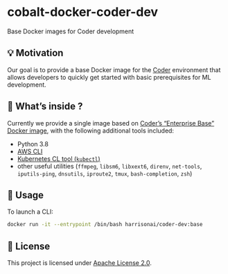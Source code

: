 # cobalt-docker-coder-dev

Base Docker images for Coder development

## 💡 Motivation
Our goal is to provide a base Docker image for the [Coder](https://coder.com/) environment that allows developers to quickly get started with basic prerequisites for ML development.

## 🔧 What’s inside ?

Currently we provide a single image based on [Coder’s “Enterprise Base” Docker image](https://hub.docker.com/r/codercom/enterprise-base), with the following additional tools included:

* Python 3.8
* [AWS CLI](https://aws.amazon.com/cli/)
* [Kubernetes CL tool (`kubectl`)](https://kubernetes.io/docs/reference/kubectl/)
* other useful utilities (`ffmpeg`, `libsm6`, `libxext6`, `direnv`, `net-tools`, `iputils-ping`, `dnsutils`, `iproute2`, `tmux`, `bash-completion`, `zsh`)

## 🚀 Usage

To launch a CLI:

```bash
docker run -it --entrypoint /bin/bash harrisonai/coder-dev:base
```

## 📖 License
This project is licensed under [Apache License 2.0](https://github.com/harrison-ai/cobalt-docker-coder-dev/blob/main/LICENSE).
